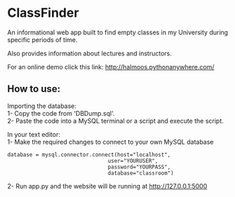 # ClassFinder
An informational web app built to find empty classes in my University during specific periods of time.<br/>

Also provides information about lectures and instructors. <br/>

For an online demo click this link: http://halmoos.pythonanywhere.com/  <br/>

## How to use:

   Importing the database: <br/>
   1- Copy the code from 'DBDump.sql'. <br/>
   2- Paste the code into a MySQL terminal or a script and execute the script. <br/>
   
   In your text editor: <br/>
   1- Make the required changes to connect to your own MySQL database
   ```
   database = mysql.connector.connect(host="localhost",
                                   user="YOURUSER",
                                   password="YOURPASS",
                                   database="classroom")
   ```
   2- Run app.py and the website will be running at http://127.0.0.1:5000 <br/>
   
